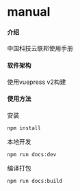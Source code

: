 # manual

#### 介绍
中国科技云联邦使用手册

#### 软件架构
使用vuepress v2构建

#### 使用方法

安装
```
npm install
```
本地开发
```
npm run docs:dev
```
编译打包
```
npm run docs:build
```

